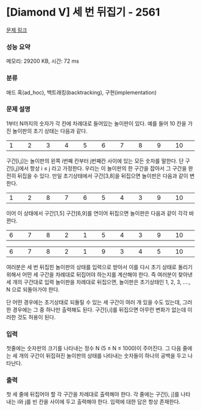 # [Diamond V] 세 번 뒤집기 - 2561 

[문제 링크](https://www.acmicpc.net/problem/2561) 

### 성능 요약

메모리: 29200 KB, 시간: 72 ms

### 분류

애드 혹(ad_hoc), 백트래킹(backtracking), 구현(implementation)

### 문제 설명

<p>1부터 N까지의 숫자가 각 칸에 차례대로 들어있는 놀이판이 있다. 예를 들어 10 칸을 가진 놀이판의 초기 상태는 다음과 같다.  </p>

<table class="table table-bordered table-center-30 td-center">
	<tbody>
		<tr>
			<td style="width:3%;">1</td>
			<td style="width:3%;">2</td>
			<td style="width:3%;">3</td>
			<td style="width:3%;">4</td>
			<td style="width:3%;">5</td>
			<td style="width:3%;">6</td>
			<td style="width:3%;">7</td>
			<td style="width:3%;">8</td>
			<td style="width:3%;">9</td>
			<td style="width:3%;">10</td>
		</tr>
	</tbody>
</table>

<p>구간[i,j]는 놀이판의 왼쪽 i번째 칸부터 j번째칸 사이에 있는 모든 숫자를 말한다. 단 구간[i,j]에서 항상 i ≤ j 라고 가정한다. 우리는 이 놀이판의 한 구간을 잡아서 그 구간을 완전히 뒤집을  수 있다. 만일 초기상태에서 구간[3,8]을 뒤집으면 놀이판은 다음과 같이 변한다.</p>

<table class="table table-bordered table-center-30 td-center">
	<tbody>
		<tr>
			<td style="width:3%;">1</td>
			<td style="width:3%;">2</td>
			<td style="width:3%;">8</td>
			<td style="width:3%;">7</td>
			<td style="width:3%;">6</td>
			<td style="width:3%;">5</td>
			<td style="width:3%;">4</td>
			<td style="width:3%;">3</td>
			<td style="width:3%;">9</td>
			<td style="width:3%;">10</td>
		</tr>
	</tbody>
</table>

<p>이어 이 상태에서 구간[1,5] 구간[6,9]를 연이어 뒤집으면 놀이판은 다음과 같이 각각 바뀐다. </p>

<table class="table table-bordered table-center-30 td-center">
	<tbody>
		<tr>
			<td style="width:3%;">6</td>
			<td style="width:3%;">7</td>
			<td style="width:3%;">8</td>
			<td style="width:3%;">2</td>
			<td style="width:3%;">1</td>
			<td style="width:3%;">5</td>
			<td style="width:3%;">4</td>
			<td style="width:3%;">3</td>
			<td style="width:3%;">9</td>
			<td style="width:3%;">10</td>
		</tr>
	</tbody>
</table>

<table class="table table-bordered table-center-30 td-center">
	<tbody>
		<tr>
			<td style="width:3%;">6</td>
			<td style="width:3%;">7</td>
			<td style="width:3%;">8</td>
			<td style="width:3%;">2</td>
			<td style="width:3%;">1</td>
			<td style="width:3%;">9</td>
			<td style="width:3%;">3</td>
			<td style="width:3%;">4</td>
			<td style="width:3%;">5</td>
			<td style="width:3%;">10</td>
		</tr>
	</tbody>
</table>

<p>여러분은 세 번 뒤집힌 놀이판의 상태를 입력으로 받아서 이를 다시 초기 상태로 돌리기 위해서 어떤 세 구간을 차례대로 뒤집어야 하는지를 계산해야 한다. 즉 여러분이 찾아낸 세 개의 구간대로 입력 놀이판을 차례대로 뒤집으면, 놀이판은 초기상태인 1, 2, 3, ...., N 으로 되돌아가야 한다.  </p>

<p>단 어떤 경우에는 초기상태로 되돌릴 수 있는 세 구간이 여러 개 있을 수도 있는데, 그러한 경우에는 그 중 하나만 출력해도 된다. 구간[i,i]를 뒤집으면 아무런 변화가 없는데 이러한 것도 허용이 된다.</p>

### 입력 

 <p>첫줄에는 숫자판의 크기를 나타내는 정수 N (5 ≤ N ≤ 1000)이 주어진다. 그 다음 줄에는 세 개의 구간이 뒤집혀진 놀이판의 상태를 나타내는 숫자들이 하나의 공백을 두고 나타난다.</p>

### 출력 

 <p>첫 세 줄에 뒤집어야 할 각 구간을 차례대로 출력해야 한다. 각 줄에는 구간[i, j]를 나타내는 i와 j를 빈 칸을 사이에 두고 출력해야 한다. 입력에 대한 답은 항상 존재한다.</p>


